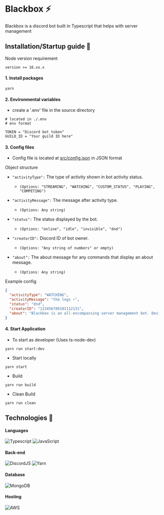 # Blackbox ⚡

Blackbox is a discord bot built in Typescript that helps with server management

## Installation/Startup guide 🔨

Node version requirement

```
version >= 16.xx.x
```

#### 1. Install packages

```
yarn
```

#### 2. Environmental variables

- create a '.env' file in the source directory

```env
# located in ./.env
# env format

TOKEN = "Discord bot token"
GUILD_ID = "Your guild ID here"
```

#### 3. Config files

- Config file is located at [src/config.json](https://github.com/Junnyyy/Blackbox/blob/2aecb39b6342e36852fa101b73ed2b4d9a7ebf28/src/config.json) in JSON format

Object structure

- `"activityType":` The type of activity shown in bot activity status.

   - `(Options: "STREAMING", "WATCHING", "CUSTOM_STATUS", "PLAYING", "COMPETING")`

- `"activityMessage":` The message after activity type. 
   - `(Options: Any string)`

- `"status":` The status displayed by the bot. 
   - `(Options: "online", "idle", "invisible", "dnd")`

- `"creatorID":` Discord ID of bot owner. 
   - `(Options: "Any string of numbers" or empty)`

- `"about":` The about message for any commands that display an about message. 
   - `(Options: Any string)`

Example config
```json
{
  "activityType": "WATCHING", 
  "activityMessage": "the logs ⚡",
  "status": "dnd",
  "creatorID": "123456789101112131",
  "about": "Blackbox is an all-encompassing server management bot. Designed with server staff and user-friendliness in mind."
}
```

#### 4. Start Application

- To start as developer
  (Uses ts-node-dev)

```
yarn run start:dev
```

- Start locally

```
yarn start
```

- Build

```
yarn run build
```

- Clean Build

```
yarn run clean
```

## Technologies 📡

#### Languages

![Typescript](https://img.shields.io/badge/TypeScript-007ACC?style=for-the-badge&logo=typescript&logoColor=white)
![JavaScript](https://img.shields.io/badge/javascript-%23323330.svg?style=for-the-badge&logo=javascript&logoColor=%23F7DF1E)

#### Back-end

![DiscordJS](https://img.shields.io/badge/Discord-5865F2?style=for-the-badge&logo=discord&logoColor=white)
![Yarn](https://img.shields.io/badge/yarn-%232C8EBB.svg?style=for-the-badge&logo=yarn&logoColor=white)
   
#### Database

![MongoDB](https://img.shields.io/badge/MongoDB-4EA94B?style=for-the-badge&logo=mongodb&logoColor=white)

#### Hosting

![AWS](https://img.shields.io/badge/Amazon_AWS-FF9900?style=for-the-badge&logo=amazonaws&logoColor=white)
